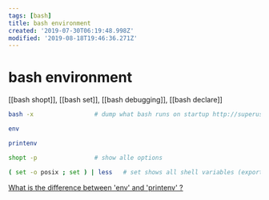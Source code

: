 ```yaml
---
tags: [bash]
title: bash environment
created: '2019-07-30T06:19:48.998Z'
modified: '2019-08-18T19:46:36.271Z'
---
```


# bash environment
[[bash shopt]], [[bash set]], [[bash debugging]], [[bash declare]]
```sh
bash -x                 # dump what bash runs on startup http://superuser.com/a/144777

env

printenv

shopt -p                # show alle options

( set -o posix ; set ) | less   # set shows all shell variables (exported or not); -o posix => only variables
```
[What is the difference between 'env' and 'printenv' ?](https://unix.stackexchange.com/questions/123473/what-is-the-difference-between-env-and-printenv)
